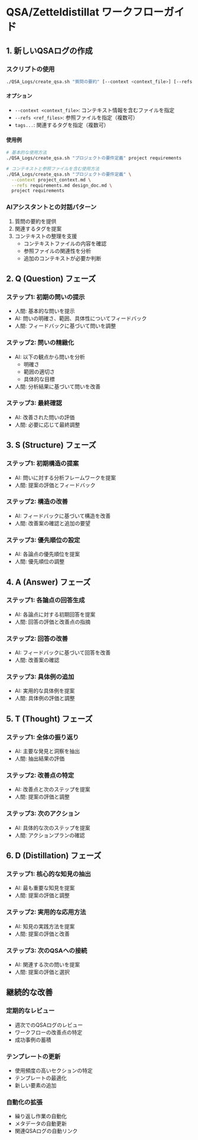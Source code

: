 # QSA/Zetteldistillat ワークフローガイド

## 1. 新しいQSAログの作成

### スクリプトの使用
```bash
./QSA_Logs/create_qsa.sh "質問の要約" [--context <context_file>] [--refs <ref_files>] [tags...]
```

#### オプション
- `--context <context_file>`: コンテキスト情報を含むファイルを指定
- `--refs <ref_files>`: 参照ファイルを指定（複数可）
- `tags...`: 関連するタグを指定（複数可）

#### 使用例
```bash
# 基本的な使用方法
./QSA_Logs/create_qsa.sh "プロジェクトの要件定義" project requirements

# コンテキストと参照ファイルを含む使用方法
./QSA_Logs/create_qsa.sh "プロジェクトの要件定義" \
  --context project_context.md \
  --refs requirements.md design_doc.md \
  project requirements
```

### AIアシスタントとの対話パターン
1. 質問の要約を提供
2. 関連するタグを提案
3. コンテキストの整理を支援
   - コンテキストファイルの内容を確認
   - 参照ファイルの関連性を分析
   - 追加のコンテキストが必要か判断

## 2. Q (Question) フェーズ

### ステップ1: 初期の問いの提示
- 人間: 基本的な問いを提示
- AI: 問いの明確さ、範囲、具体性についてフィードバック
- 人間: フィードバックに基づいて問いを調整

### ステップ2: 問いの精緻化
- AI: 以下の観点から問いを分析
  - 明確さ
  - 範囲の適切さ
  - 具体的な目標
- 人間: 分析結果に基づいて問いを改善

### ステップ3: 最終確認
- AI: 改善された問いの評価
- 人間: 必要に応じて最終調整

## 3. S (Structure) フェーズ

### ステップ1: 初期構造の提案
- AI: 問いに対する分析フレームワークを提案
- 人間: 提案の評価とフィードバック

### ステップ2: 構造の改善
- AI: フィードバックに基づいて構造を改善
- 人間: 改善案の確認と追加の要望

### ステップ3: 優先順位の設定
- AI: 各論点の優先順位を提案
- 人間: 優先順位の調整

## 4. A (Answer) フェーズ

### ステップ1: 各論点の回答生成
- AI: 各論点に対する初期回答を提案
- 人間: 回答の評価と改善点の指摘

### ステップ2: 回答の改善
- AI: フィードバックに基づいて回答を改善
- 人間: 改善案の確認

### ステップ3: 具体例の追加
- AI: 実用的な具体例を提案
- 人間: 具体例の評価と調整

## 5. T (Thought) フェーズ

### ステップ1: 全体の振り返り
- AI: 主要な発見と洞察を抽出
- 人間: 抽出結果の評価

### ステップ2: 改善点の特定
- AI: 改善点と次のステップを提案
- 人間: 提案の評価と調整

### ステップ3: 次のアクション
- AI: 具体的な次のステップを提案
- 人間: アクションプランの確認

## 6. D (Distillation) フェーズ

### ステップ1: 核心的な知見の抽出
- AI: 最も重要な知見を提案
- 人間: 提案の評価と調整

### ステップ2: 実用的な応用方法
- AI: 知見の実践方法を提案
- 人間: 提案の評価と改善

### ステップ3: 次のQSAへの接続
- AI: 関連する次の問いを提案
- 人間: 提案の評価と選択

## 継続的な改善

### 定期的なレビュー
- 週次でのQSAログのレビュー
- ワークフローの改善点の特定
- 成功事例の蓄積

### テンプレートの更新
- 使用頻度の高いセクションの特定
- テンプレートの最適化
- 新しい要素の追加

### 自動化の拡張
- 繰り返し作業の自動化
- メタデータの自動更新
- 関連QSAログの自動リンク 
